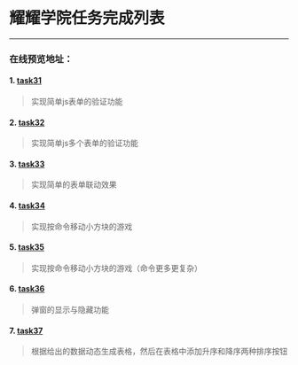 # 耀耀学院任务完成列表

---
### 在线预览地址：
#### 1. [task31](https://visugar.github.io/ife2017/03yaoyao/task301/index.html)
> 实现简单js表单的验证功能

#### 2. [task32](https://visugar.github.io/ife2017/03yaoyao/task302/index.html)
> 实现简单js多个表单的验证功能

#### 3. [task33](https://visugar.github.io/ife2017/03yaoyao/task303/index.html)
> 实现简单的表单联动效果

#### 4. [task34](https://visugar.github.io/ife2017/03yaoyao/task304/index.html)
> 实现按命令移动小方块的游戏

#### 5. [task35](https://visugar.github.io/ife2017/03yaoyao/task305/index.html)
> 实现按命令移动小方块的游戏（命令更多更复杂）

#### 6. [task36](https://visugar.github.io/ife2017/03yaoyao/task306/index.html)
> 弹窗的显示与隐藏功能

#### 7. [task37](https://visugar.github.io/ife2017/03yaoyao/task307/index.html)
> 根据给出的数据动态生成表格，然后在表格中添加升序和降序两种排序按钮